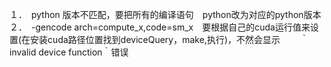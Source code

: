 １．　python 版本不匹配，要把所有的编译语句　python改为对应的python版本　　
２．　-gencode arch=compute_x,code=sm_x　要根据自己的cuda运行值来设置(在安装cuda路径位置找到deviceQuery，make,执行)，不然会显示　　
  ｀invalid device function｀错误
